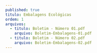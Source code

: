 ```yaml
---
published: true
titulo: Embalagens Ecológicas
ordem: 1
arquivos:
  - titulo: Boletim - Número 01.pdf
    arquivo: Boletim-Embalagens-01.pdf
  - titulo: Boletim - Número 02.pdf
    arquivo: Boletim-Embalagens-02.pdf
---
```

